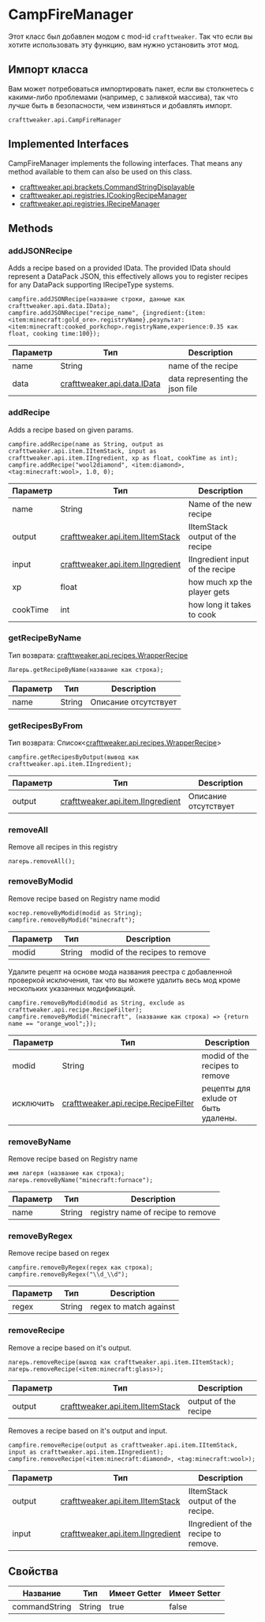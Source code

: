 # CampFireManager



Этот класс был добавлен модом с mod-id `crafttweaker`. Так что если вы хотите использовать эту функцию, вам нужно установить этот мод.

## Импорт класса
Вам может потребоваться импортировать пакет, если вы столкнетесь с какими-либо проблемами (например, с заливкой массива), так что лучше быть в безопасности, чем извиняться и добавлять импорт.
```zenscript
crafttweaker.api.CampFireManager
```

## Implemented Interfaces
CampFireManager implements the following interfaces. That means any method available to them can also be used on this class.
- [crafttweaker.api.brackets.CommandStringDisplayable](/vanilla/api/brackets/CommandStringDisplayable)
- [crafttweaker.api.registries.ICookingRecipeManager](/vanilla/api/managers/ICookingRecipeManager)
- [crafttweaker.api.registries.IRecipeManager](/vanilla/api/managers/IRecipeManager)

## Methods
### addJSONRecipe

Adds a recipe based on a provided IData. The provided IData should represent a DataPack JSON, this effectively allows you to register recipes for any DataPack supporting IRecipeType systems.

```zenscript
campfire.addJSONRecipe(название строки, данные как crafttweaker.api.data.IData);
campfire.addJSONRecipe("recipe_name", {ingredient:{item:<item:minecraft:gold_ore>.registryName},результат:<item:minecraft:cooked_porkchop>.registryName,experience:0.35 как float, cooking time:100});
```

| Параметр | Тип                                                    | Description                     |
| -------- | ------------------------------------------------------ | ------------------------------- |
| name     | String                                                 | name of the recipe              |
| data     | [crafttweaker.api.data.IData](/vanilla/api/data/IData) | data representing the json file |


### addRecipe

Adds a recipe based on given params.

```zenscript
campfire.addRecipe(name as String, output as crafttweaker.api.item.IItemStack, input as crafttweaker.api.item.IIngredient, xp as float, cookTime as int);
campfire.addRecipe("wool2diamond", <item:diamond>, <tag:minecraft:wool>, 1.0, 0);
```

| Параметр | Тип                                                                 | Description                     |
| -------- | ------------------------------------------------------------------- | ------------------------------- |
| name     | String                                                              | Name of the new recipe          |
| output   | [crafttweaker.api.item.IItemStack](/vanilla/api/items/IItemStack)   | IItemStack output of the recipe |
| input    | [crafttweaker.api.item.IIngredient](/vanilla/api/items/IIngredient) | IIngredient input of the recipe |
| xp       | float                                                               | how much xp the player gets     |
| cookTime | int                                                                 | how long it takes to cook       |


### getRecipeByName

Тип возврата: [crafttweaker.api.recipes.WrapperRecipe](/crafttweaker/api/recipes/WrapperRecipe)

```zenscript
Лагерь.getRecipeByName(название как строка);
```

| Параметр | Тип    | Description          |
| -------- | ------ | -------------------- |
| name     | String | Описание отсутствует |


### getRecipesByFrom

Тип возврата: Список&lt;[crafttweaker.api.recipes.WrapperRecipe](/crafttweaker/api/recipes/WrapperRecipe)&gt;

```zenscript
campfire.getRecipesByOutput(вывод как crafttweaker.api.item.IIngredient);
```

| Параметр | Тип                                                                 | Description          |
| -------- | ------------------------------------------------------------------- | -------------------- |
| output   | [crafttweaker.api.item.IIngredient](/vanilla/api/items/IIngredient) | Описание отсутствует |


### removeAll

Remove all recipes in this registry

```zenscript
лагерь.removeAll();
```

### removeByModid

Remove recipe based on Registry name modid

```zenscript
костер.removeByModid(modid as String);
campfire.removeByModid("minecraft");
```

| Параметр | Тип    | Description                    |
| -------- | ------ | ------------------------------ |
| modid    | String | modid of the recipes to remove |



Удалите рецепт на основе мода названия реестра с добавленной проверкой исключения, так что вы можете удалить весь мод кроме нескольких указанных модификаций.

```zenscript
campfire.removeByModid(modid as String, exclude as crafttweaker.api.recipe.RecipeFilter);
campfire.removeByModid("minecraft", (название как строка) => {return name == "orange_wool";});
```

| Параметр  | Тип                                                                      | Description                         |
| --------- | ------------------------------------------------------------------------ | ----------------------------------- |
| modid     | String                                                                   | modid of the recipes to remove      |
| исключить | [crafttweaker.api.recipe.RecipeFilter](/vanilla/api/recipe/RecipeFilter) | рецепты для exlude от быть удалены. |


### removeByName

Remove recipe based on Registry name

```zenscript
имя лагеря (название как строка);
лагерь.removeByName("minecraft:furnace");
```

| Параметр | Тип    | Description                       |
| -------- | ------ | --------------------------------- |
| name     | String | registry name of recipe to remove |


### removeByRegex

Remove recipe based on regex

```zenscript
campfire.removeByRegex(regex как строка);
campfire.removeByRegex("\\d_\\d");
```

| Параметр | Тип    | Description            |
| -------- | ------ | ---------------------- |
| regex    | String | regex to match against |


### removeRecipe

Remove a recipe based on it's output.

```zenscript
лагерь.removeRecipe(выход как crafttweaker.api.item.IItemStack);
лагерь.removeRecipe(<item:minecraft:glass>);
```

| Параметр | Тип                                                               | Description          |
| -------- | ----------------------------------------------------------------- | -------------------- |
| output   | [crafttweaker.api.item.IItemStack](/vanilla/api/items/IItemStack) | output of the recipe |



Removes a recipe based on it's output and input.

```zenscript
campfire.removeRecipe(output as crafttweaker.api.item.IItemStack, input as crafttweaker.api.item.IIngredient);
campfire.removeRecipe(<item:minecraft:diamond>, <tag:minecraft:wool>);
```

| Параметр | Тип                                                                 | Description                          |
| -------- | ------------------------------------------------------------------- | ------------------------------------ |
| output   | [crafttweaker.api.item.IItemStack](/vanilla/api/items/IItemStack)   | IItemStack output of the recipe.     |
| input    | [crafttweaker.api.item.IIngredient](/vanilla/api/items/IIngredient) | IIngredient of the recipe to remove. |



## Свойства

| Название      | Тип    | Имеет Getter | Имеет Setter |
| ------------- | ------ | ------------ | ------------ |
| commandString | String | true         | false        |


